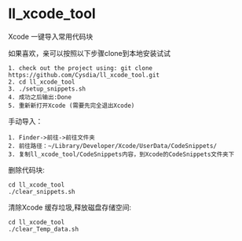 # ll_xcode_tool

Xcode 一键导入常用代码块  

如果喜欢，亲可以按照以下步骤clone到本地安装试试
```
1. check out the project using: git clone https://github.com/Cysdia/ll_xcode_tool.git
2. cd ll_xcode_tool
3. ./setup_snippets.sh
4. 成功之后输出:Done  
5. 重新新打开Xcode (需要先完全退出Xcode)
```
手动导入：
```
1. Finder->前往->前往文件夹
2. 前往路径：~/Library/Developer/Xcode/UserData/CodeSnippets/
3. 复制ll_xcode_tool/CodeSnippets内容，到Xcode的CodeSnippets文件夹下
```

删除代码块:
```
cd ll_xcode_tool
./clear_snippets.sh
```
清除Xcode 缓存垃圾,释放磁盘存储空间:
```
cd ll_xcode_tool
./clear_Temp_data.sh
```

